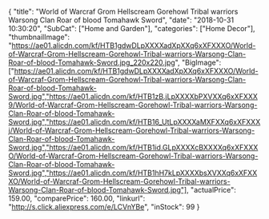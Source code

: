 {
	"title": "World of Warcraf Grom Hellscream Gorehowl Tribal warriors Warsong Clan Roar of blood Tomahawk Sword",
	"date": "2018-10-31 10:30:20",
	"SubCat": ["Home and Garden"],
	"categories": ["Home Decor"],
	"thumbnailImage": "https://ae01.alicdn.com/kf/HTB1gdwDLpXXXXadXpXXq6xXFXXXO/World-of-Warcraf-Grom-Hellscream-Gorehowl-Tribal-warriors-Warsong-Clan-Roar-of-blood-Tomahawk-Sword.jpg_220x220.jpg",
	"BigImage": ["https://ae01.alicdn.com/kf/HTB1gdwDLpXXXXadXpXXq6xXFXXXO/World-of-Warcraf-Grom-Hellscream-Gorehowl-Tribal-warriors-Warsong-Clan-Roar-of-blood-Tomahawk-Sword.jpg","https://ae01.alicdn.com/kf/HTB1zB.jLpXXXXbPXVXXq6xXFXXX9/World-of-Warcraf-Grom-Hellscream-Gorehowl-Tribal-warriors-Warsong-Clan-Roar-of-blood-Tomahawk-Sword.jpg","https://ae01.alicdn.com/kf/HTB16_UtLpXXXXaMXFXXq6xXFXXXj/World-of-Warcraf-Grom-Hellscream-Gorehowl-Tribal-warriors-Warsong-Clan-Roar-of-blood-Tomahawk-Sword.jpg","https://ae01.alicdn.com/kf/HTB1id.GLpXXXXcBXXXXq6xXFXXXO/World-of-Warcraf-Grom-Hellscream-Gorehowl-Tribal-warriors-Warsong-Clan-Roar-of-blood-Tomahawk-Sword.jpg","https://ae01.alicdn.com/kf/HTB1hH7kLpXXXXbsXVXXq6xXFXXXO/World-of-Warcraf-Grom-Hellscream-Gorehowl-Tribal-warriors-Warsong-Clan-Roar-of-blood-Tomahawk-Sword.jpg"],
	"actualPrice": 159.00,
	"comparePrice": 160.00,
	"linkurl": "http://s.click.aliexpress.com/e/LCVnYBe",
	"inStock": 99
}
